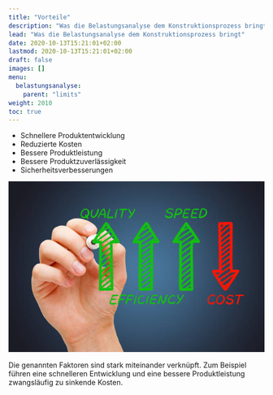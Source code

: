```yaml
---
title: "Vorteile"
description: "Was die Belastungsanalyse dem Konstruktionsprozess bringt"
lead: "Was die Belastungsanalyse dem Konstruktionsprozess bringt"
date: 2020-10-13T15:21:01+02:00
lastmod: 2020-10-13T15:21:01+02:00
draft: false
images: []
menu:
  belastungsanalyse:
    parent: "limits"
weight: 2010
toc: true
---
```


- Schnellere Produktentwicklung
- Reduzierte Kosten
- Bessere Produktleistung
- Bessere Produktzuverlässigkeit
- Sicherheitsverbesserungen

![Speed](sped.jpg)

Die genannten Faktoren sind stark miteinander verknüpft.
Zum Beispiel führen eine schnelleren Entwicklung und eine bessere Produktleistung zwangsläufig zu sinkende Kosten.
